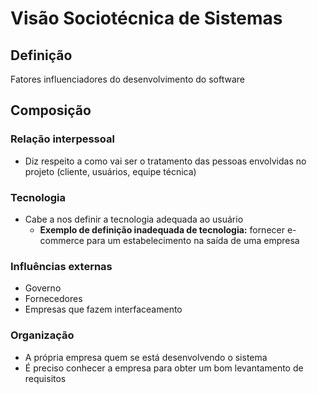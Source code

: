 # Visão Sociotécnica de Sistemas

## Definição
Fatores influenciadores do desenvolvimento do software


## Composição

### Relação interpessoal
- Diz respeito a como vai ser o tratamento das pessoas envolvidas no projeto (cliente, usuários, equipe técnica)

### Tecnologia
- Cabe a nos definir a tecnologia adequada ao usuário
    - __Exemplo de definição inadequada de tecnologia:__ fornecer e-commerce para um estabelecimento na saída de uma empresa

### Influências externas
- Governo
- Fornecedores
- Empresas que fazem interfaceamento

### Organização
- A própria empresa quem se está desenvolvendo o sistema
- É preciso conhecer a empresa para obter um bom levantamento de requisitos